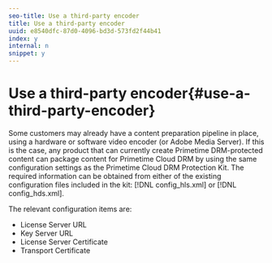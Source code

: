 ```yaml
---
seo-title: Use a third-party encoder
title: Use a third-party encoder
uuid: e8540dfc-87d0-4096-bd3d-573fd2f44b41
index: y
internal: n
snippet: y
---
```


# Use a third-party encoder{#use-a-third-party-encoder}

Some customers may already have a content preparation pipeline in place, using a hardware or software video encoder (or Adobe Media Server). If this is the case, any product that can currently create Primetime DRM-protected content can package content for Primetime Cloud DRM by using the same configuration settings as the Primetime Cloud DRM Protection Kit. The required information can be obtained from either of the existing configuration files included in the kit: [!DNL config_hls.xml] or [!DNL config_hds.xml].

The relevant configuration items are:

* License Server URL 
* Key Server URL 
* License Server Certificate 
* Transport Certificate

